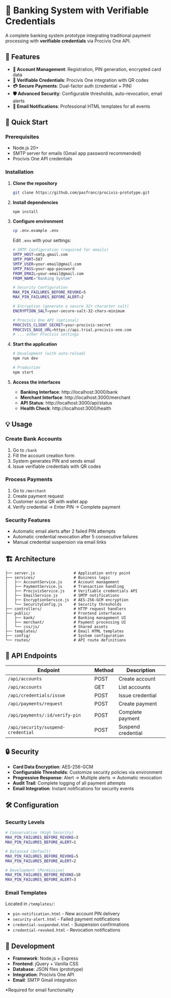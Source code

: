 # 🏦 Banking System with Verifiable Credentials

A complete banking system prototype integrating traditional payment processing with **verifiable credentials** via Procivis One API.

## 🌟 Features

- **🏦 Account Management**: Registration, PIN generation, encrypted card data
- **🔐 Verifiable Credentials**: Procivis One integration with QR codes
- **💳 Secure Payments**: Dual-factor auth (credential + PIN) 
- **🛡️ Advanced Security**: Configurable thresholds, auto-revocation, email alerts
- **📧 Email Notifications**: Professional HTML templates for all events

## 🚀 Quick Start

### Prerequisites
- Node.js 20+ 
- SMTP server for emails (Gmail app password recommended)
- Procivis One API credentials

### Installation

1. **Clone the repository**
   ```bash
   git clone https://github.com/pasfranc/procivis-prototype.git
   ```

2. **Install dependencies**
   ```bash
   npm install
   ```

3. **Configure environment**
   ```bash
   cp .env.example .env
   ```
   
   Edit `.env` with your settings:
   ```bash
   # SMTP Configuration (required for emails)
   SMTP_HOST=smtp.gmail.com
   SMTP_PORT=587
   SMTP_USER=your-email@gmail.com
   SMTP_PASS=your-app-password
   FROM_EMAIL=your-email@gmail.com
   FROM_NAME="Banking System"

   # Security Configuration
   MAX_PIN_FAILURES_BEFORE_REVOKE=5
   MAX_PIN_FAILURES_BEFORE_ALERT=2

   # Encryption (generate a secure 32+ character salt)
   ENCRYPTION_SALT=your-secure-salt-32-chars-minimum

   # Procivis One API (optional)
   PROCIVIS_CLIENT_SECRET=your-procivis-secret
   PROCIVIS_BASE_URL=https://api.trial.procivis-one.com
   # ... other Procivis settings
   ```

4. **Start the application**
   ```bash
   # Development (with auto-reload)
   npm run dev

   # Production
   npm start
   ```

5. **Access the interfaces**
   - **Banking Interface**: http://localhost:3000/bank
   - **Merchant Interface**: http://localhost:3000/merchant
   - **API Status**: http://localhost:3000/api/status
   - **Health Check**: http://localhost:3000/health

## 💡 Usage

### Create Bank Accounts
1. Go to `/bank`
2. Fill the account creation form
3. System generates PIN and sends email
4. Issue verifiable credentials with QR codes

### Process Payments
1. Go to `/merchant` 
2. Create payment request
3. Customer scans QR with wallet app
4. Verify credential → Enter PIN → Complete payment

### Security Features
- Automatic email alerts after 2 failed PIN attempts
- Automatic credential revocation after 5 consecutive failures
- Manual credential suspension via email links

## 🏗️ Architecture

```
├── server.js                 # Application entry point
├── services/                 # Business logic
│   ├── AccountService.js     # Account management
│   ├── PaymentService.js     # Transaction handling
│   ├── ProcivisService.js    # Verifiable credentials API
│   ├── EmailService.js       # SMTP notifications
│   ├── EncryptionService.js  # AES-256-GCM encryption
│   └── SecurityConfig.js     # Security thresholds
├── controllers/              # HTTP request handlers
├── public/                   # Frontend interfaces
│   ├── bank/                 # Banking management UI
│   ├── merchant/             # Payment processing UI
│   └── css/js/               # Shared assets
├── templates/                # Email HTML templates
├── config/                   # System configuration
└── routes/                   # API route definitions
```

## 📡 API Endpoints

| Endpoint | Method | Description |
|----------|--------|-------------|
| `/api/accounts` | POST | Create account |
| `/api/accounts` | GET | List accounts |
| `/api/credentials/issue` | POST | Issue credential |
| `/api/payments/request` | POST | Create payment |
| `/api/payments/:id/verify-pin` | POST | Complete payment |
| `/api/security/suspend-credential` | POST | Suspend credential |

## 🔒 Security

- **Card Data Encryption**: AES-256-GCM
- **Configurable Thresholds**: Customize security policies via environment
- **Progressive Response**: Alert → Multiple alerts → Automatic revocation
- **Audit Trail**: Complete logging of all payment attempts
- **Email Integration**: Instant notifications for security events

## 🛠️ Configuration

### Security Levels
```bash
# Conservative (High Security)
MAX_PIN_FAILURES_BEFORE_REVOKE=3
MAX_PIN_FAILURES_BEFORE_ALERT=1

# Balanced (Default)
MAX_PIN_FAILURES_BEFORE_REVOKE=5  
MAX_PIN_FAILURES_BEFORE_ALERT=2

# Development (Permissive)
MAX_PIN_FAILURES_BEFORE_REVOKE=10
MAX_PIN_FAILURES_BEFORE_ALERT=3
```

### Email Templates
Located in `/templates/`:
- `pin-notification.html` - New account PIN delivery
- `security-alert.html` - Failed payment notifications
- `credential-suspended.html` - Suspension confirmations  
- `credential-revoked.html` - Revocation notifications

## 🧪 Development

- **Framework**: Node.js + Express
- **Frontend**: jQuery + Vanilla CSS
- **Database**: JSON files (prototype) 
- **Integration**: Procivis One API
- **Email**: SMTP Gmail integration

*Required for email functionality